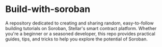 # Build-with-soroban
A repository dedicated to creating and sharing random, easy-to-follow building tutorials on Soroban, Stellar's smart contract platform. Whether you're a beginner or a seasoned developer, this repo provides practical guides, tips, and tricks to help you explore the potential of Soroban.
